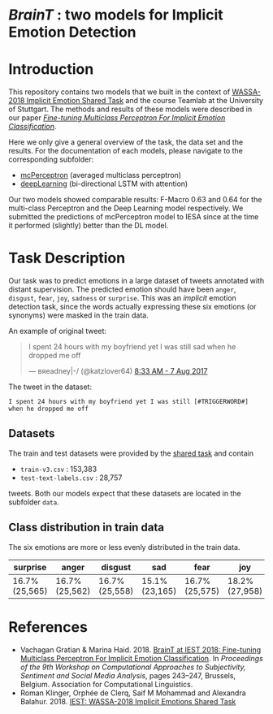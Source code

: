 # _BrainT_ : two models for Implicit Emotion Detection

# Introduction

This repository contains two models that we built in the context of [WASSA-2018 Implicit Emotion Shared Task](http://implicitemotions.wassa2018.com/) and the course Teamlab at the University of Stuttgart. The methods and results of these models were described in our paper *[Fine-tuning Multiclass Perceptron For Implicit Emotion Classification](https://aclanthology.org/W18-6235/)*.

Here we only give a general overview of the task, the data set and the results. For the documentation of each models, please navigate to the corresponding subfolder:

* [mcPerceptron](mcPerceptron) (averaged multiclass perceptron)
* [deepLearning](deepLearning) (bi-directional LSTM with attention)

Our two models showed comparable results: F-Macro 0.63 and 0.64 for the multi-class Perceptron and the Deep Learning model respectively. We submitted the predictions of mcPerceptron model to IESA since at the time it performed (slightly) better than the DL model.


# Task Description

Our task was to predict emotions in a large dataset of tweets annotated with distant supervision. The predicted emotion should have been `anger​`, `disgust`, `fear`, `joy`, `sadness` or `surprise​`. This was an _implicit_ emotion detection task, since the words actually expressing these six emotions (or synonyms) were masked in the train data.

An example of original tweet:

<div class="center">
<blockquote class="twitter-tweet" data-partner="tweetdeck"><p lang="en" dir="ltr">
I spent 24 hours with my boyfriend yet I was still sad when he dropped me off
</p>
&mdash; вяeadney|-/ (@katzlover64) <a href="https://twitter.com/katzlover64/status/894446290448285696">8:33 AM - 7 Aug 2017</a></blockquote>
</div>

The tweet in the dataset:

```
I spent 24 hours with my boyfriend yet I was still [#TRIGGERWORD#] when he dropped me off
```


## Datasets

The train and test datasets were provided by the [shared task](http://implicitemotions.wassa2018.com/data/ ) and contain

- `train-v3.csv` : 153,383
- `test-text-labels.csv` : 28,757

tweets. Both our models expect that these datasets  are located in the subfolder `data`.

## Class distribution in train data
The six emotions are more or less evenly distributed in the train data.


| surprise | anger	| disgust	| sad	| fear	| joy	| total |
|----------|--------|---------|-----|-------|-----|-------|
| 16.7% (25,565)	| 16.7% (25,562)	| 16.7% (25,558)	| 15.1% (23,165)	| 16.7% (25,575)	| 18.2% (27,958)	| 100.0% (153,383) |


# References

* Vachagan Gratian & Marina Haid. 2018. [BrainT at IEST 2018: Fine-tuning Multiclass Perceptron For Implicit Emotion Classification](https://aclanthology.org/W18-6235/).  In *Proceedings of the 9th Workshop on Computational Approaches to Subjectivity, Sentiment and Social Media Analysis*, pages 243–247, Brussels, Belgium. Association for Computational Linguistics.
* Roman Klinger, Orphée de Clerq, Saif M Mohammad and Alexandra Balahur. 2018. [IEST: WASSA-2018 Implicit Emotions Shared Task](http://implicitemotions.wassa2018.com/paper/iest-description-2018.pdf)
